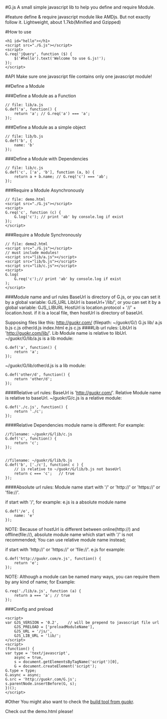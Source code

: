 #G.js
A small simple javascript lib to help you define and require Module.

#feature
define & require javascript module like AMDjs. But not exactly follow it.
Lightweight, about 1.7kb(Minified and Gzipped)

#How to use

    <h1 id="hello"></h1>
    <script src="./G.js"></script>
    <script>
    G.req('jQuery', function ($) {
        $('#hello').text('Welcome to use G.js!');
    });
    </script>

#API
Make sure one javascript file contains only one javascript module!

##Define a Module

###Define a Module as a Function

    // file: lib/a.js
    G.def('a', function() {
        return 'a'; // G.req('a') === 'a';
    });

###Define a Module as a simple object

    // file: lib/b.js
    G.def('b', {
        name: 'b'
    });

###Define a Module with Dependencies

    // file: lib/c.js
    G.def('c', ['a', 'b'], function (a, b) {
        return a + b.name; // G.req('c') === 'ab';
    });

###Require a Module Asynchronously

    // file: demo.html
    <script src="./G.js"></script>
    <script>
    G.req('c', function (c) {
        G.log('c'); // print 'ab' by console.log if exist
    });
    </script>

###Require a Module Synchronously

    // file: demo2.html
    <script src="./G.js"></script>
    // must include modules!
    <script src="lib/a.js"></script>
    <script src="lib/b.js"></script>
    <script src="lib/c.js"></script>
    <script>
    G.log(
        G.req('c');// print 'ab' by console.log if exist
    );
    </script>

###Module name and url rules
BaseUrl is directory of G.js, or you can set it by a global variable: GJS_URL
LibUrl is baseUrl+'/lib/', or you can set it by a global variable: GJS_LIBURL
HostUrl is location.protocol + '//' + location.host.
if it is a local file, then hostUrl is directory of baseUrl.

Supposing files like this:
    http://guokr.com/     (filepath: ~/guokr/G/)
                    G.js
                    lib/
                        a.js
                        b.js
                        c.js
                        other/d.js
                    index.html
                    e.js
                    c.js
####Lib url rules:
LibUrl is 'http://guokr.com/lib/'.
Lib Module name is relative to libUrl.
~/guokr/G/lib/a.js is a lib module:
    
    G.def('a', function() {
        return 'a';
    });

~/guokr/G/lib/other/d.js is a lib module:

    G.def('other/d', function() {
        return 'other/d';
    });

####Relative url rules:
BaseUrl is 'http://guokr.com/'.
Relative Module name is relative to baseUrl.
~/guokr/G/c.js is a relative module:
    
    G.def('./c.js', function() {
        return './c';
    });

####Relative Dependencies module name is different:
For example:

    //filename: ~/guokr/G/lib/c.js
    G.def('c', function() {
        return 'c';
    });


    //filename: ~/guokr/G/lib/b.js
    G.def('b', ['./c'], function( c ) {
        // is relative to ~/guokr/G/lib/b.js not baseUrl
        return c === 'c';   // true
    });

####Absolute url rules:
Module name start with '/' or 'http://' or 'https://' or 'file://'.

if start with '/', for example:
e.js is a absolute module name

    G.def('/e', {
        name: 'e'
    });

NOTE: Because of hostUrl is different between online(http://) and offline(file://), absolute module name which start with '/' is not recommended; You can use relative module name instead;

if start with 'http://' or 'https://' or 'file://'.
e.js for example:

    G.def('http://guokr.com/e.js', function() {
        return 'e';
    });

NOTE: Although a module can be named many ways, you can require them by any kind of name;
for Example:

    G.req('./lib/a.js', function (a) {
        return a === 'a'; // true
    });

###Config and preload

    <script>
    var GJS_VERSION = '0.2',    // will be prepend to javascript file url
        GJS_PRELOAD = ['preloadModuleName'],
        GJS_URL = '/js/',
        GJS_LIB_URL = 'lib/';
    </script>
    <script>
    (function() {
    var type = 'text/javascript',
        async = true,
        s = document.getElementsByTagName('script')[0],
        G = document.createElement('script');
    G.type = type;
    G.async = async;
    G.src = 'http://guokr.com/G.js';
    s.parentNode.insertBefore(G, s);
    })();
    </script>

#Other
You might also want to check the [build tool from guokr](https://github.com/guokr/guokr-build).

Check out the demo.html please!
